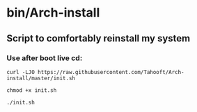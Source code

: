 # bin/Arch-install

## Script to comfortably reinstall my system

### Use after boot live cd: ###

```
curl -LJO https://raw.githubusercontent.com/Tahooft/Arch-install/master/init.sh

chmod +x init.sh

./init.sh
```
